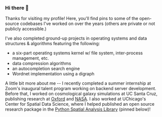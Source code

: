 ### Hi there 👋

Thanks for visiting my profile! Here, you'll find pins to some of the open-source codebases I've worked on over the years (others are private or not publicly accessible.) 

I've also completed ground-up projects in operating systems and data structures & algorithms featuring the following:
- a six-part operating systems kernel w/ file system, inter-process management, etc.
- data compression algorithms
- an autocompletion search engine
- Wordnet implementation using a digraph

A little bit more about me -- I recently completed a summer internship at Zoom's inaugural talent program working on backend server development. 
Before that, I worked on cosmological galaxy simulations at UC Santa Cruz, publishing research at [Oxford](https://academic.oup.com/mnras/article/501/4/4948/6047185) and [NASA](https://ui.adsabs.harvard.edu/abs/2019AAS...23335507W/abstract). I also worked at UChicago's Center for Spatial Data Science, where I helped published an open source research package in the [Python Spatial Analysis Library](https://access.readthedocs.io/en/latest/) (pinned below)! 

<!--
**20bryan/20bryan** is a ✨ _special_ ✨ repository because its `README.md` (this file) appears on your GitHub profile.

Here are some ideas to get you started:

- 🔭 I’m currently working on ...
- 🌱 I’m currently learning ...
- 👯 I’m looking to collaborate on ...
- 🤔 I’m looking for help with ...
- 💬 Ask me about ...
- 📫 How to reach me: ...
- 😄 Pronouns: ...
- ⚡ Fun fact: ...
-->
